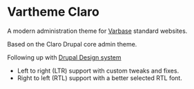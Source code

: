 # Vartheme Claro

A modern administration theme for [Varbase](https://www.drupal.org/project/varbase) standard websites.

Based on the Claro Drupal core admin theme.

Following up with [Drupal Design system](https://www.figma.com/file/OqWgzAluHtsOd5uwm1lubFeH/Drupal-Design-system)

* Left to right \(LTR\) support with custom tweaks and fixes.
* Right to left \(RTL\) support with a better selected RTL font.

